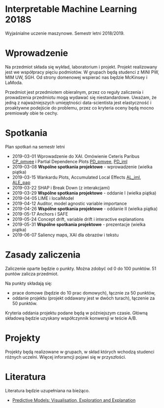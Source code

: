 # Interpretable Machine Learning 2018S

Wyjaśnialne uczenie maszynowe. Semestr letni 2018/2019.

# Wprowadzenie

Na przedmiot składa się wykład, laboratorium i projekt.
Projekt realizowany jest we współpracy pięciu podmiotów. 
W grupach będą studenci z MiNI PW, MIM UW, SGH. Od strony domenowej wspierać nas będzie McKinsey i LaModa. 

Przedmiot jest przedmiotem obieralnym, przez co reguły zaliczenia i prowadzenia przedmiotu mogą wydawać się niestandardowe.
Uważam, że jedną z najważniejszych umiejętności data-scientista jest elastyczność i proaktywne podejście do problemu, przez co kryteria oceny będą mocno premiowały obie te cechy.

# Spotkania

Plan spotkań na semestr letni

* 2019-03-01  Wprowadzenie do XAI. Omówienie Ceteris Paribus [CP_pmvee](https://pbiecek.github.io/PM_VEE/ceterisParibus.html) i Partial Dependence Plots [PD_pmvee](https://pbiecek.github.io/PM_VEE/variableEngeneering.html#partialDependence), [PD_iml](https://christophm.github.io/interpretable-ml-book/pdp.html)
* 2019-03-08  **Wspólne spotkania projektowe** - wprowadzenie (wielka piątka)
* 2019-03-15  Wankardu Plots, Accumulated Local Effects [AL_iml](https://christophm.github.io/interpretable-ml-book/ale.html), [ALE_pap](https://cran.r-project.org/web/packages/ALEPlot/vignettes/AccumulatedLocalEffectPlot.pdf)
* 2019-03-22  SHAP i Break Down (z interakcjami)
* 2019-03-29  **Wspólne spotkania projektowe** - oddanie I (wielka piątka)
* 2019-04-05  LIME i localModel
* 2019-04-12  Auditor, model agnostic variable importance
* 2019-04-26  **Wspólne spotkania projektowe** - oddanie II (wielka piątka)
* 2019-05-17  Anchors i SAFE
* 2019-05-24  Concept drift, variable drift i interactive explanations
* 2019-05-31  **Wspólne spotkania projektowe** - prezentacje (wielka piątka)
* 2019-06-07  Saliency maps, XAI dla obrazów i tekstu

# Zasady zaliczenia

Zaliczenie oparte będzie o punkty. Można zdobyć od 0 do 100 punktów. 51 puntów zalicza przedmiot.

Na punkty składają się:

* prace domowe (będzie do 10 prac domowych), łącznie za 50 punktów, 
* oddanie projektu (projekt oddawany jest w dwóch turach), łączenie za 50 punktów.

Kryteria oddania projektu podane będą w późniejszym czasie. Główną składową będzie uzyskany współczynnik konwersji w teście A/B.

# Projekty

Projekty będą realizowane w grupach, w skład których wchodzą studenci różnych uczelni.
Więcej inforamcji pojawi się w przyszłości.

# Literatura

Literatura będzie uzupełniana na bieżąco.

* [Predictive Models: Visualisation, Exploration and Explanation](https://pbiecek.github.io/PM_VEE/)

